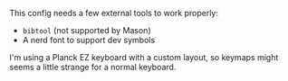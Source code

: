 This config needs a few external tools to work properly:

- `bibtool` (not supported by Mason)
- A nerd font to support dev symbols

I'm using a Planck EZ keyboard with a custom layout, so keymaps might seems a little strange for a normal keyboard.

